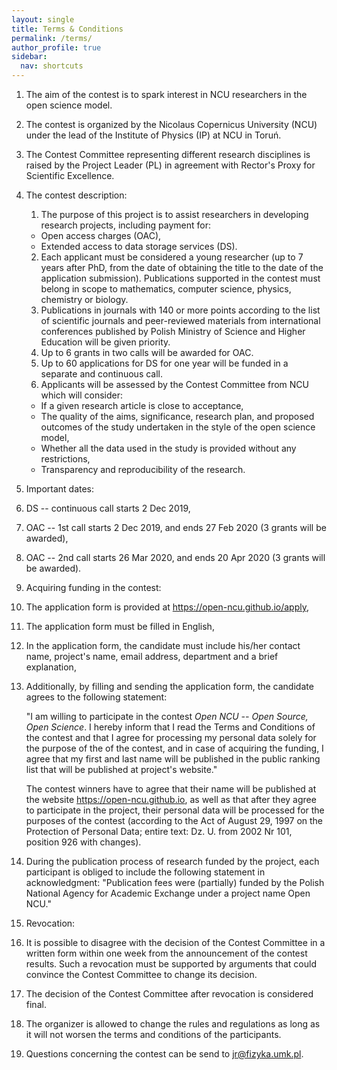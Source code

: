 ```yaml
---
layout: single
title: Terms & Conditions
permalink: /terms/
author_profile: true
sidebar:
  nav: shortcuts
---
```


1. The aim of the contest is to spark interest in NCU researchers in the open
   science model.
2. The contest is organized by the Nicolaus Copernicus University (NCU) under 
   the lead of the Institute of Physics (IP) at NCU in Toruń.
3. The Contest Committee representing different research disciplines is raised 
   by the Project Leader (PL) in agreement with Rector's Proxy for Scientific 
   Excellence.
4. The contest description:
    1. The purpose of this project is to assist researchers in developing research 
     projects, including payment for:  
     * Open access charges (OAC),
     * Extended access to data storage services (DS).
    2. Each applicant must be considered a young researcher (up to 7 years after
     PhD, from the date of obtaining the title to the date of the application 
     submission). Publications supported in the contest must belong in scope to 
     mathematics, computer science, physics, chemistry or biology.  
    3. Publications in journals with 140 or more points according to the list of 
     scientific journals and peer-reviewed materials from international conferences 
     published by Polish Ministry of Science and Higher Education will be given 
     priority.
    4. Up to 6 grants in two calls will be awarded for OAC.  
    5. Up to 60 applications for DS for one year will be funded in a separate and 
     continuous call.  
    6. Applicants will be assessed by the Contest Committee from NCU which will 
      consider:  
      * If a given research article is close to acceptance,
      * The quality of the aims, significance, research plan, and proposed 
        outcomes of the study undertaken in the style of the open science 
        model,
      * Whether all the data used in the study is provided without any 
        restrictions,
      * Transparency and reproducibility of the research.
5. Important dates:
  1. DS -- continuous call starts 2 Dec 2019,
  2. OAC -- 1st call starts 2 Dec 2019, and ends 27 Feb 2020 (3 grants will be 
     awarded),
  3. OAC -- 2nd call starts 26 Mar 2020, and ends 20 Apr 2020 (3 grants will be 
      awarded).
6. Acquiring funding in the contest:
  1. The application form is provided at https://open-ncu.github.io/apply,
  2. The application form must be filled in English,
  3. In the application form, the candidate must include his/her contact name,
      project's name, email address, department and a brief explanation,
  4. Additionally, by filling and sending the application form, the candidate
     agrees to the following statement:

      "I am willing to participate in the contest *Open NCU -- Open Source, Open
      Science*. I hereby inform that I read the Terms and Conditions of the
      contest and that I agree for processing my personal data solely for the
      purpose of the of the contest, and in case of acquiring the funding, I agree
      that my first and last name will be published in the public ranking list 
      that will be published at project's website."

      The contest winners have to agree that their name will be published at the
      website https://open-ncu.github.io, as well as that after they agree to 
      participate in the project, their personal data will be processed for the 
      purposes of the contest (according to the Act of August 29, 1997 on the
      Protection of Personal Data; entire text: Dz. U. from 2002 Nr 101, position
      926 with changes).
7. During the publication process of research funded by the project, each
   participant is obliged to include the following statement in acknowledgment:
   "Publication fees were (partially) funded by the Polish National Agency for 
   Academic Exchange under a project name Open NCU."
8. Revocation:
  1. It is possible to disagree with the decision of the Contest Committee in a 
     written form within one week from the announcement of the contest results.
     Such a revocation must be supported by arguments that could convince the 
     Contest Committee to change its decision.
  2. The decision of the Contest Committee after revocation is considered final.
9. The organizer is allowed to change the rules and regulations as long as it 
    will not worsen the terms and conditions of the participants.
10. Questions concerning the contest can be send to <jr@fizyka.umk.pl>.
